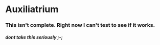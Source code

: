 # Auxiliatrium
### This isn't complete. Right now I can't test to see if it works.

##### dont take this seriously ;-;